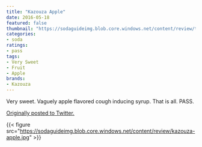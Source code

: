 ```yaml
---
title: "Kazouza Apple"
date: 2016-05-18
featured: false
thumbnail: "https://sodaguideimg.blob.core.windows.net/content/review/thumbs/kazouza-apple.jpg"
categories:
- soda
ratings:
- pass
tags:
- Very Sweet
- Fruit
- Apple
brands:
- Kazouza
---
```


Very sweet. Vaguely apple flavored cough inducing syrup. That is all. PASS.

[Originally posted to Twitter.](https://twitter.com/Cavorter/status/732994758096916480)

{{< figure src="https://sodaguideimg.blob.core.windows.net/content/review/kazouza-apple.jpg" >}}

